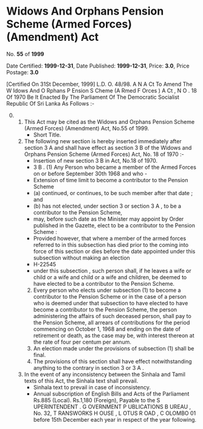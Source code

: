 # Widows  And  Orphans  Pension  Scheme (Armed Forces) (Amendment) Act

No. **55** of **1999**

Date Certified: **1999-12-31**, Date Published: **1999-12-31**, Price: **3.0**, Price Postage: **3.0**

[Certified On 31St December, 1999]
L.D. O. 48/98.
A N  A Ct   To   Amend   The  W Idows   And  O Rphans   P Ension S Cheme  (A Rmed  F Orces ) A Ct , N O . 18  Of  1970
Be It Enacted By The Parliament Of The Democratic Socialist Republic Of Sri Lanka As Follows :-

0. 
    1. This Act may be cited as the Widows and Orphans Pension Scheme (Armed Forces) (Amendment) Act, No.55 of 1999.
        - Short Title.
    2. The following new section is hereby inserted immediately  after section 3 A  and shall have effect as section 3 B  of the Widows and Orphans Pension Scheme (Armed Forces) Act, No. 18 of 1970 :-
        - Insertion of new section 3 B in Act,  No.18 of 1970.
        - 3 B . (1) Any Person who became a member of the Armed Forces on or before September 30th 1968 and who -
        - Extension of time limit to become a contributor to the Pension Scheme
        - (a)  continued, or continues, to be such member after that date ; and
        - (b)  has not elected, under section 3 or section 3 A , to be a contributor to the Pension Scheme,
        - may, before such date as the Minister may appoint by Order published in the Gazette, elect to be a contributor to the Pension Scheme :
        - Provided however, that where a member of the armed forces referred to in this subsection has died prior to the coming into force of this section or dies before the date appointed under this subsection without making an election
        - H-22545
        - under this subsection , such person shall, if he leaves a wife or child or a wife and child or a wife and children, be deemed to have elected to be a contributor to the Pension Scheme.
        2. Every person who elects under subsection (1) to become a contributor to the Pension Scheme or in the case of a person who is deemed under that subsection to have elected to have become a contributor to the Pension Scheme, the person administering the affairs of such deceased person, shall pay to the Pension Scheme, all arrears of contributions for the period commencing on October 1, 1968 and ending on the date of retirement or death, as the case may be, with interest thereon at the rate of four  per centum  per annum.
        3. An election made under the provisions of subsection (1) shall be final.
        4. The provisions of this section shall have effect notwithstanding anything to the contrary in section 3 or 3 A .
    3. In the event of any inconsistency between the Sinhala and Tamil texts of this Act, the Sinhala text shall prevail.
        - Sinhala text to prevail in case of inconsistency.
        - Annual subscription of English Bills and Acts of the Parliament Rs.885 (Local). Rs.1,180 (Foreign), Payable to the S UPERINTENDENT . G OVERNMENT  P UBLICATIONS  B UREAU , No. 32, T RANSWORKS  H OUSE , L OTUS  R OAD , C OLOMBO  01 before 15th December each year in respect of the year following.